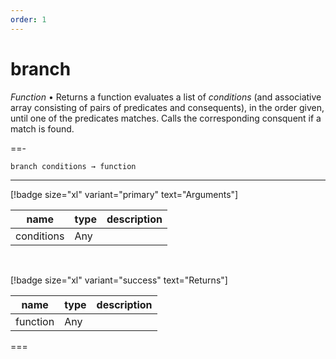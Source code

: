 ```yaml
---
order: 1
---
```

# branch

_Function_ &bull; Returns a function evaluates a list of _conditions_ (and associative array consisting of pairs of predicates and consequents), in the order given, until one of the predicates matches. Calls the corresponding consquent if a match is found.


==- <pre><code>branch conditions &rarr; function</code></pre>
<hr>

[!badge size="xl" variant="primary" text="Arguments"]

| name | type | description |
|------|------|-------------|
|conditions|Any||

<br>

[!badge size="xl" variant="success" text="Returns"]

| name | type | description |
|------|------|-------------|
|function|Any||



===



